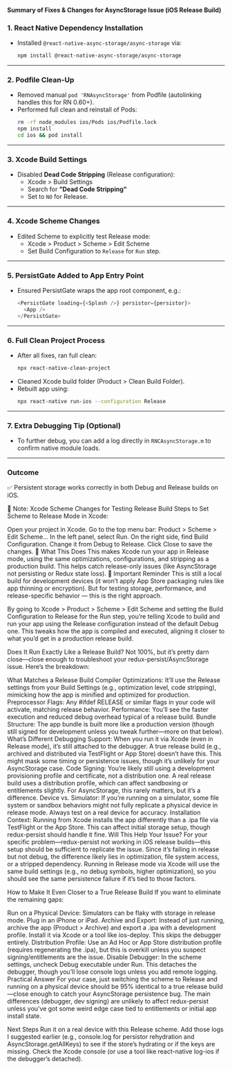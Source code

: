 **Summary of Fixes & Changes for AsyncStorage Issue (iOS Release Build)**

### 1. React Native Dependency Installation
- Installed `@react-native-async-storage/async-storage` via:
    ```bash
    npm install @react-native-async-storage/async-storage
    ```

---

### 2. Podfile Clean-Up
- Removed manual `pod 'RNAsyncStorage'` from Podfile (autolinking handles this for RN 0.60+).
- Performed full clean and reinstall of Pods:
    ```bash
    rm -rf node_modules ios/Pods ios/Podfile.lock
    npm install
    cd ios && pod install
    ```

---

### 3. Xcode Build Settings
- Disabled **Dead Code Stripping** (Release configuration):
    - Xcode > Build Settings
    - Search for **"Dead Code Stripping"**
    - Set to `NO` for Release.

---

### 4. Xcode Scheme Changes
- Edited Scheme to explicitly test Release mode:
    - Xcode > Product > Scheme > Edit Scheme
    - Set Build Configuration to `Release` for `Run` step.

---

### 5. PersistGate Added to App Entry Point
- Ensured PersistGate wraps the app root component, e.g.:
    ```javascript
    <PersistGate loading={<Splash />} persistor={persistor}>
      <App />
    </PersistGate>
    ```

---

### 6. Full Clean Project Process
- After all fixes, ran full clean:
    ```bash
    npx react-native-clean-project
    ```
- Cleaned Xcode build folder (Product > Clean Build Folder).
- Rebuilt app using:
    ```bash
    npx react-native run-ios --configuration Release
    ```

---

### 7. Extra Debugging Tip (Optional)
- To further debug, you can add a log directly in `RNCAsyncStorage.m` to confirm native module loads.

---

### Outcome
✅ Persistent storage works correctly in both Debug and Release builds on iOS.



📄 Note: Xcode Scheme Changes for Testing Release Build
Steps to Set Scheme to Release Mode in Xcode:

Open your project in Xcode.
Go to the top menu bar:
Product > Scheme > Edit Scheme...
In the left panel, select Run.
On the right side, find Build Configuration.
Change it from Debug to Release.
Click Close to save the changes.
🎯 What This Does
This makes Xcode run your app in Release mode, using the same optimizations, configurations, and stripping as a production build.
This helps catch release-only issues (like AsyncStorage not persisting or Redux state loss).
🔔 Important Reminder
This is still a local build for development devices (it won’t apply App Store packaging rules like app thinning or encryption). But for testing storage, performance, and release-specific behavior — this is the right approach.

By going to Xcode > Product > Scheme > Edit Scheme and setting the Build Configuration to Release for the Run step, you’re telling Xcode to build and run your app using the Release configuration instead of the default Debug one. This tweaks how the app is compiled and executed, aligning it closer to what you’d get in a production release build.

Does It Run Exactly Like a Release Build?
Not 100%, but it’s pretty darn close—close enough to troubleshoot your redux-persist/AsyncStorage issue. Here’s the breakdown:

What Matches a Release Build
Compiler Optimizations: It’ll use the Release settings from your Build Settings (e.g., optimization level, code stripping), mimicking how the app is minified and optimized for production.
Preprocessor Flags: Any #ifdef RELEASE or similar flags in your code will activate, matching release behavior.
Performance: You’ll see the faster execution and reduced debug overhead typical of a release build.
Bundle Structure: The app bundle is built more like a production version (though still signed for development unless you tweak further—more on that below).
What’s Different
Debugging Support: When you run it via Xcode (even in Release mode), it’s still attached to the debugger. A true release build (e.g., archived and distributed via TestFlight or App Store) doesn’t have this. This might mask some timing or persistence issues, though it’s unlikely for your AsyncStorage case.
Code Signing: You’re likely still using a development provisioning profile and certificate, not a distribution one. A real release build uses a distribution profile, which can affect sandboxing or entitlements slightly. For AsyncStorage, this rarely matters, but it’s a difference.
Device vs. Simulator: If you’re running on a simulator, some file system or sandbox behaviors might not fully replicate a physical device in release mode. Always test on a real device for accuracy.
Installation Context: Running from Xcode installs the app differently than a .ipa file via TestFlight or the App Store. This can affect initial storage setup, though redux-persist should handle it fine.
Will This Help Your Issue?
For your specific problem—redux-persist not working in iOS release builds—this setup should be sufficient to replicate the issue. Since it’s failing in release but not debug, the difference likely lies in optimization, file system access, or a stripped dependency. Running in Release mode via Xcode will use the same build settings (e.g., no debug symbols, higher optimization), so you should see the same persistence failure if it’s tied to those factors.

How to Make It Even Closer to a True Release Build
If you want to eliminate the remaining gaps:

Run on a Physical Device: Simulators can be flaky with storage in release mode. Plug in an iPhone or iPad.
Archive and Export: Instead of just running, archive the app (Product > Archive) and export a .ipa with a development profile. Install it via Xcode or a tool like ios-deploy. This skips the debugger entirely.
Distribution Profile: Use an Ad Hoc or App Store distribution profile (requires regenerating the .ipa), but this is overkill unless you suspect signing/entitlements are the issue.
Disable Debugger: In the scheme settings, uncheck Debug executable under Run. This detaches the debugger, though you’ll lose console logs unless you add remote logging.
Practical Answer
For your case, just switching the scheme to Release and running on a physical device should be 95% identical to a true release build—close enough to catch your AsyncStorage persistence bug. The main differences (debugger, dev signing) are unlikely to affect redux-persist unless you’ve got some weird edge case tied to entitlements or initial app install state.

Next Steps
Run it on a real device with this Release scheme.
Add those logs I suggested earlier (e.g., console.log for persistor rehydration and AsyncStorage.getAllKeys) to see if the store’s hydrating or if the keys are missing.
Check the Xcode console (or use a tool like react-native log-ios if the debugger’s detached).
